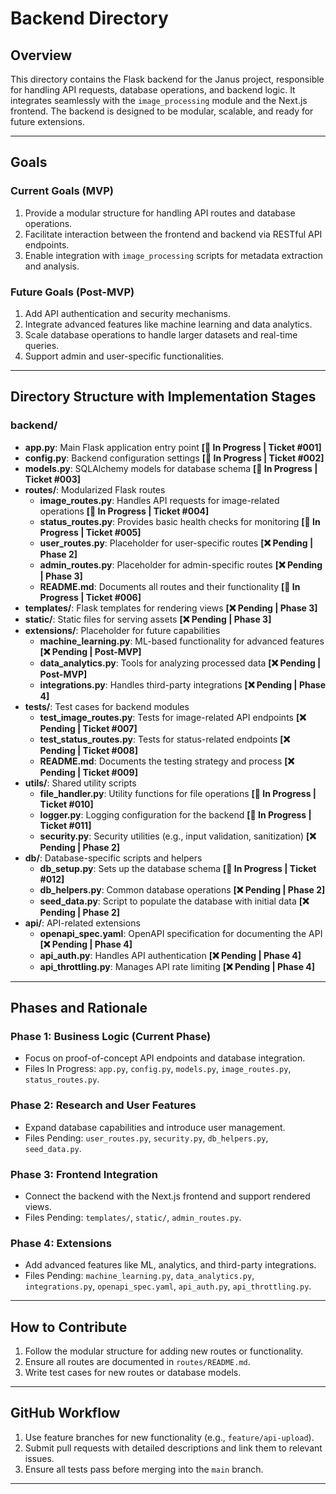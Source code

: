 # Backend Directory

## Overview
This directory contains the Flask backend for the Janus project, responsible for handling API requests, database operations, and backend logic. It integrates seamlessly with the `image_processing` module and the Next.js frontend. The backend is designed to be modular, scalable, and ready for future extensions.

---

## Goals

### Current Goals (MVP)
1. Provide a modular structure for handling API routes and database operations.
2. Facilitate interaction between the frontend and backend via RESTful API endpoints.
3. Enable integration with `image_processing` scripts for metadata extraction and analysis.

### Future Goals (Post-MVP)
1. Add API authentication and security mechanisms.
2. Integrate advanced features like machine learning and data analytics.
3. Scale database operations to handle larger datasets and real-time queries.
4. Support admin and user-specific functionalities.

---

## Directory Structure with Implementation Stages

### **backend/**
- **app.py**: Main Flask application entry point **[🚧 In Progress | Ticket #001]**
- **config.py**: Backend configuration settings **[🚧 In Progress | Ticket #002]**
- **models.py**: SQLAlchemy models for database schema **[🚧 In Progress | Ticket #003]**
- **routes/**: Modularized Flask routes
  - **image_routes.py**: Handles API requests for image-related operations **[🚧 In Progress | Ticket #004]**
  - **status_routes.py**: Provides basic health checks for monitoring **[🚧 In Progress | Ticket #005]**
  - **user_routes.py**: Placeholder for user-specific routes **[❌ Pending | Phase 2]**
  - **admin_routes.py**: Placeholder for admin-specific routes **[❌ Pending | Phase 3]**
  - **README.md**: Documents all routes and their functionality **[🚧 In Progress | Ticket #006]**
- **templates/**: Flask templates for rendering views **[❌ Pending | Phase 3]**
- **static/**: Static files for serving assets **[❌ Pending | Phase 3]**
- **extensions/**: Placeholder for future capabilities
  - **machine_learning.py**: ML-based functionality for advanced features **[❌ Pending | Post-MVP]**
  - **data_analytics.py**: Tools for analyzing processed data **[❌ Pending | Post-MVP]**
  - **integrations.py**: Handles third-party integrations **[❌ Pending | Phase 4]**
- **tests/**: Test cases for backend modules
  - **test_image_routes.py**: Tests for image-related API endpoints **[❌ Pending | Ticket #007]**
  - **test_status_routes.py**: Tests for status-related endpoints **[❌ Pending | Ticket #008]**
  - **README.md**: Documents the testing strategy and process **[❌ Pending | Ticket #009]**
- **utils/**: Shared utility scripts
  - **file_handler.py**: Utility functions for file operations **[🚧 In Progress | Ticket #010]**
  - **logger.py**: Logging configuration for the backend **[🚧 In Progress | Ticket #011]**
  - **security.py**: Security utilities (e.g., input validation, sanitization) **[❌ Pending | Phase 2]**
- **db/**: Database-specific scripts and helpers
  - **db_setup.py**: Sets up the database schema **[🚧 In Progress | Ticket #012]**
  - **db_helpers.py**: Common database operations **[❌ Pending | Phase 2]**
  - **seed_data.py**: Script to populate the database with initial data **[❌ Pending | Phase 2]**
- **api/**: API-related extensions
  - **openapi_spec.yaml**: OpenAPI specification for documenting the API **[❌ Pending | Phase 4]**
  - **api_auth.py**: Handles API authentication **[❌ Pending | Phase 4]**
  - **api_throttling.py**: Manages API rate limiting **[❌ Pending | Phase 4]**

---

## Phases and Rationale

### **Phase 1: Business Logic (Current Phase)**
- Focus on proof-of-concept API endpoints and database integration.
- Files In Progress: `app.py`, `config.py`, `models.py`, `image_routes.py`, `status_routes.py`.

### **Phase 2: Research and User Features**
- Expand database capabilities and introduce user management.
- Files Pending: `user_routes.py`, `security.py`, `db_helpers.py`, `seed_data.py`.

### **Phase 3: Frontend Integration**
- Connect the backend with the Next.js frontend and support rendered views.
- Files Pending: `templates/`, `static/`, `admin_routes.py`.

### **Phase 4: Extensions**
- Add advanced features like ML, analytics, and third-party integrations.
- Files Pending: `machine_learning.py`, `data_analytics.py`, `integrations.py`, `openapi_spec.yaml`, `api_auth.py`, `api_throttling.py`.


---

## How to Contribute
1. Follow the modular structure for adding new routes or functionality.
2. Ensure all routes are documented in `routes/README.md`.
3. Write test cases for new routes or database models.

---

## GitHub Workflow
1. Use feature branches for new functionality (e.g., `feature/api-upload`).
2. Submit pull requests with detailed descriptions and link them to relevant issues.
3. Ensure all tests pass before merging into the `main` branch.

---

